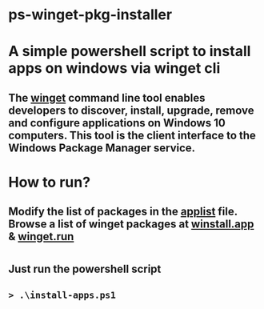 # ps-winget-pkg-installer
# A simple powershell script to install apps on windows via winget cli

## The [winget](https://docs.microsoft.com/en-us/windows/package-manager/winget/) command line tool enables developers to discover, install, upgrade, remove and configure applications on Windows 10 computers. This tool is the client interface to the Windows Package Manager service.

#

# How to run?

## Modify the list of packages in the [applist](https://github.com/Maheshrjl/ps-winget-pkg-installer/blob/main/applist) file. Browse a list of winget packages at [winstall.app](https://winstall.app/) & [winget.run](https://winget.run/)

#

## Just run the powershell script

## `> .\install-apps.ps1`
